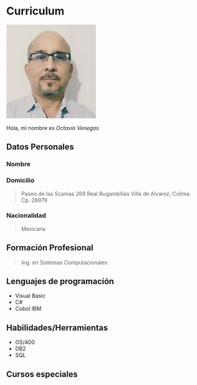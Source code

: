 # Curriculum

![](https://raw.githubusercontent.com/octavene/HerramientasDigitales/master/FotoOctavio.jpg)


Hola, mi nombre es _Octavio Venegas_   


## Datos Personales

### Nombre

### Domicilio
>  Paseo de las Scanias 269  Real Bugambilias  Villa de Alvarez, Colima.  Cp. 28979

### Nacionalidad
>  Mexicana

## Formación Profesional
> Ing. en Sistemas Computacionales

## Lenguajes de programación

- Visual Basic
- C#
- Cobol IBM

## Habilidades/Herramientas
- OS/400
- DB2
- SQL

## Cursos especiales




